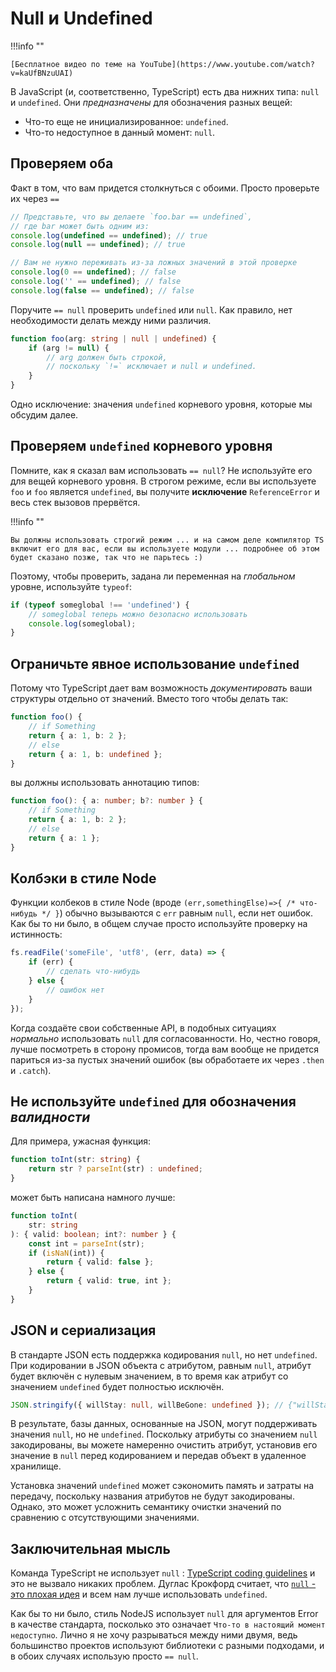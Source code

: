 # Null и Undefined

!!!info ""

    [Бесплатное видео по теме на YouTube](https://www.youtube.com/watch?v=kaUfBNzuUAI)

В JavaScript (и, соответственно, TypeScript) есть два нижних типа: `null` и `undefined`. Они _предназначены_ для обозначения разных вещей:

-   Что-то еще не инициализированное: `undefined`.
-   Что-то недоступное в данный момент: `null`.

## Проверяем оба

Факт в том, что вам придется столкнуться с обоими. Просто проверьте их через `==`

```ts
// Представьте, что вы делаете `foo.bar == undefined`,
// где bar может быть одним из:
console.log(undefined == undefined); // true
console.log(null == undefined); // true

// Вам не нужно переживать из-за ложных значений в этой проверке
console.log(0 == undefined); // false
console.log('' == undefined); // false
console.log(false == undefined); // false
```

Поручите `== null` проверить `undefined` или `null`. Как правило, нет необходимости делать между ними различия.

```ts
function foo(arg: string | null | undefined) {
    if (arg != null) {
        // arg должен быть строкой,
        // поскольку `!=` исключает и null и undefined.
    }
}
```

Одно исключение: значения `undefined` корневого уровня, которые мы обсудим далее.

## Проверяем `undefined` корневого уровня

Помните, как я сказал вам использовать `== null`? Не используйте его для вещей корневого уровня. В строгом режиме, если вы используете `foo` и `foo` является `undefined`, вы получите **исключение** `ReferenceError` и весь стек вызовов прервётся.

!!!info ""

    Вы должны использовать строгий режим ... и на самом деле компилятор TS включит его для вас, если вы используете модули ... подробнее об этом будет сказано позже, так что не парьтесь :)

Поэтому, чтобы проверить, задана ли переменная на _глобальном_ уровне, используйте `typeof`:

```ts
if (typeof someglobal !== 'undefined') {
    // someglobal теперь можно безопасно использовать
    console.log(someglobal);
}
```

## Ограничьте явное использование `undefined`

Потому что TypeScript дает вам возможность _документировать_ ваши структуры отдельно от значений. Вместо того чтобы делать так:

```ts
function foo() {
    // if Something
    return { a: 1, b: 2 };
    // else
    return { a: 1, b: undefined };
}
```

вы должны использовать аннотацию типов:

```ts
function foo(): { a: number; b?: number } {
    // if Something
    return { a: 1, b: 2 };
    // else
    return { a: 1 };
}
```

## Колбэки в стиле Node

Функции колбеков в стиле Node (вроде `(err,somethingElse)=>{ /* что-нибудь */ }`) обычно вызываются с `err` равным `null`, если нет ошибок. Как бы то ни было, в общем случае просто используйте проверку на истинность:

```ts
fs.readFile('someFile', 'utf8', (err, data) => {
    if (err) {
        // сделать что-нибудь
    } else {
        // ошибок нет
    }
});
```

Когда создаёте свои собственные API, в подобных ситуациях _нормально_ использовать `null` для согласованности. Но, честно говоря, лучше посмотреть в сторону промисов, тогда вам вообще не придется париться из-за пустых значений ошибок (вы обработаете их через `.then` и `.catch`).

## Не используйте `undefined` для обозначения _валидности_

Для примера, ужасная функция:

```ts
function toInt(str: string) {
    return str ? parseInt(str) : undefined;
}
```

может быть написана намного лучше:

```ts
function toInt(
    str: string
): { valid: boolean; int?: number } {
    const int = parseInt(str);
    if (isNaN(int)) {
        return { valid: false };
    } else {
        return { valid: true, int };
    }
}
```

## JSON и сериализация

В стандарте JSON есть поддержка кодирования `null`, но нет `undefined`. При кодировании в JSON объекта с атрибутом, равным `null`, атрибут будет включён с нулевым значением, в то время как атрибут со значением `undefined` будет полностью исключён.

```ts
JSON.stringify({ willStay: null, willBeGone: undefined }); // {"willStay":null}
```

В результате, базы данных, основанные на JSON, могут поддерживать значения `null`, но не `undefined`. Поскольку атрибуты со значением `null` закодированы, вы можете намеренно очистить атрибут, установив его значение в `null` перед кодированием и передав объект в удаленное хранилище.

Установка значений `undefined` может сэкономить память и затраты на передачу, поскольку названия атрибутов не будут закодированы. Однако, это может усложнить семантику очистки значений по сравнению с отсутствующими значениями.

## Заключительная мысль

Команда TypeScript не использует `null` : [TypeScript coding guidelines](https://github.com/Microsoft/TypeScript/wiki/Coding-guidelines#null-and-undefined) и это не вызвало никаких проблем. Дуглас Крокфорд считает, что [`null` - это плохая идея](https://www.youtube.com/watch?v=PSGEjv3Tqo0&feature=youtu.be&t=9m21s) и всем нам лучше использовать `undefined`.

Как бы то ни было, стиль NodeJS использует `null` для аргументов Error в качестве стандарта, посколько это означает `Что-то в настоящий момент недоступно`. Лично я не хочу разрываться между ними двумя, ведь большинство проектов используют библиотеки с разными подходами, и в обоих случаях использую просто `== null`.
